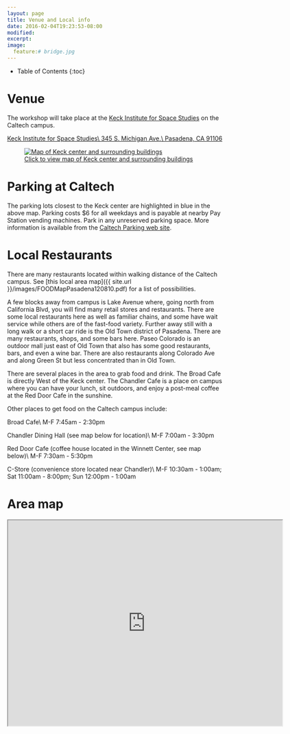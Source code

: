 ```yaml
---
layout: page
title: Venue and Local info
date: 2016-02-04T19:23:53-08:00
modified:
excerpt:
image:
  feature:# bridge.jpg
---
```


* Table of Contents
{:toc}

# Venue

The workshop will take place at the
[Keck Institute for Space Studies](http://kiss.caltech.edu/) on the
Caltech campus.

[Keck Institute for Space Studies\\
345 S. Michigan Ave.\\
Pasadena, CA 91106](https://www.google.com/maps/place/Keck+Center/@34.1398309,-118.1276185,18z/data=!3m1!4b1!4m2!3m1!1s0x80c2c3585bd4f6df:0x449b9be97833191d)

<figure>
<a href="{{ site.url }}/images/keck-map.pdf">
<img src="{{ site.url }}/images/keck-map.png" alt="Map of Keck center
and surrounding buildings">
</a>
<figcaption><a href="{{ site.url }}/images/keck-map.pdf">Click to view map of Keck center and
surrounding buildings</a></figcaption>
</figure>

# Parking at Caltech

The parking lots closest to the Keck center are highlighted in blue in
the above map.  Parking costs $6 for all weekdays and is payable at
nearby Pay Station vending machines. Park in any unreserved parking
space.  More information is available from the
[Caltech Parking web site](https://parking.caltech.edu/Parking/Visitor).

# Local Restaurants

There are many restaurants located within walking distance of the
Caltech campus. See
[this local area map]({{ site.url }}/images/FOODMapPasadena120810.pdf)
for a list of possibilities.

A few blocks away from campus is Lake Avenue where, going north from
California Blvd, you will find many retail stores and
restaurants. There are some local restaurants here as well as familiar
chains, and some have wait service while others are of the fast-food
variety. Further away still with a long walk or a short car ride is
the Old Town district of Pasadena. There are many restaurants, shops,
and some bars here. Paseo Colorado is an outdoor mall just east of Old
Town that also has some good restaurants, bars, and even a wine
bar. There are also restaurants along Colorado Ave and along Green St
but less concentrated than in Old Town.

There are several places in the area to grab food and drink.  The
Broad Cafe is directly West of the Keck center.  The Chandler Cafe is
a place on campus where you can have your lunch, sit outdoors, and
enjoy a post-meal coffee at the Red Door Cafe in the sunshine.

Other places to get food on the Caltech campus include:

Broad Cafe\\
M-F 7:45am - 2:30pm

Chandler Dining Hall (see map below for location)\\
M-F 7:00am - 3:30pm

Red Door Cafe (coffee house located in the Winnett Center, see map below)\\
M-F 7:30am - 5:30pm

C-Store (convenience store located near Chandler)\\
M-F 10:30am - 1:00am; Sat 11:00am - 8:00pm; Sun 12:00pm - 1:00am

# Area map

<iframe src="https://www.google.com/maps/d/embed?mid=z72i9xaeI3io.kHQ9PcHD80Bc" width="640" height="480"></iframe>
